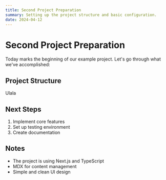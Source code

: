 ```yaml
---
title: Second Project Preparation
summary: Setting up the project structure and basic configuration.
date: 2024-04-12
---
```


# Second Project Preparation

Today marks the beginning of our example project. Let's go through what we've accomplished:

## Project Structure

Ulala

## Next Steps

1. Implement core features
2. Set up testing environment
3. Create documentation

## Notes

- The project is using Next.js and TypeScript
- MDX for content management
- Simple and clean UI design 